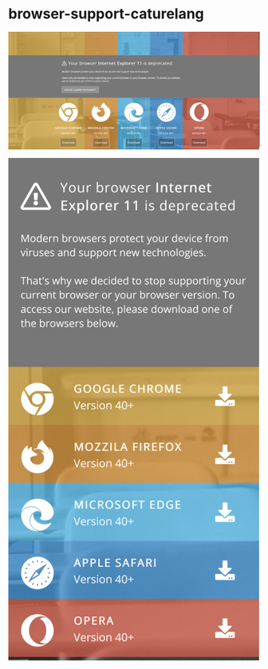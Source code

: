 # browser-support-caturelang

![home](https://github.com/zakyakbar/browser-support-caturelang/blob/main/assets/main.PNG)

![home](https://github.com/zakyakbar/browser-support-caturelang/blob/main/assets/scnd.png)
